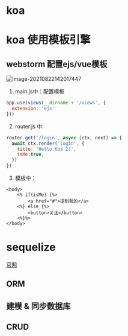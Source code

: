 # koa

# koa 使用模板引擎

## webstorm 配置ejs/vue模板

![image-20210822142017447](https://tva1.sinaimg.cn/large/008i3skNgy1gtpjmg71f9j617w0u0q7i02.jpg)



1. main.js中：配置模板

```js
app.use(views(__dirname + '/views', {
  extension: 'ejs'
}))
```



2. router.js 中: 

```js
router.get('/login', async (ctx, next) => {
  await ctx.render('login', {
    title: 'Hello Koa 2!',
    isMe:true,
  })
})
```



3. 模板中：

```ejs
<body>
    <% if(isMe) {%>
        <a href="#">提到我的</a>
    <%} else {%>
        <button>关注</button>
    <%}%>
</body>
```







# sequelize

[官网](https://www.sequelize.com.cn/core-concepts/getting-started)



## ORM

##  建模 & 同步数据库

## CRUD

